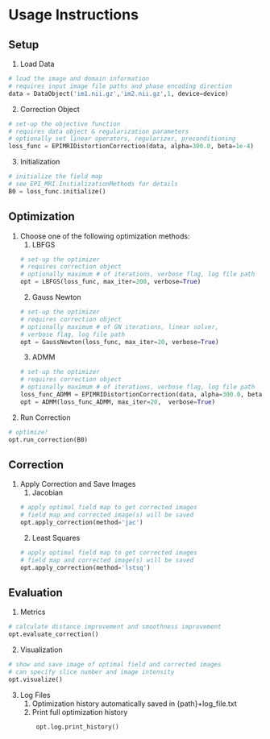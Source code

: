 # Usage Instructions

## Setup
1. Load Data
```python
# load the image and domain information
# requires input image file paths and phase encoding direction
data = DataObject('im1.nii.gz','im2.nii.gz',1, device=device)
```
2. Correction Object
```python
# set-up the objective function
# requires data object & regularization parameters
# optionally set linear operators, regularizer, preconditioning
loss_func = EPIMRIDistortionCorrection(data, alpha=300.0, beta=1e-4)
```
3. Initialization
```python
# initialize the field map
# see EPI_MRI.InitializationMethods for details
B0 = loss_func.initialize()
```

## Optimization
1. Choose one of the following optimization methods:
   1. LBFGS
    ```python
    # set-up the optimizer
    # requires correction object
    # optionally maximum # of iterations, verbose flag, log file path
    opt = LBFGS(loss_func, max_iter=200, verbose=True)
    ```
   2. Gauss Newton
    ```python
    # set-up the optimizer
    # requires correction object
    # optionally maximum # of GN iterations, linear solver,
    # verbose flag, log file path
    opt = GaussNewton(loss_func, max_iter=20, verbose=True)
    ```
   3. ADMM
    ```python
    # set-up the optimizer
    # requires correction object
    # optionally maximum # of iterations, verbose flag, log file path
   loss_func_ADMM = EPIMRIDistortionCorrection(data, alpha=300.0, beta=1e-4, regularizer=myLaplacian1D, rho=1e3) 
   opt = ADMM(loss_func_ADMM, max_iter=20,  verbose=True)
    ```
2. Run Correction
```python
# optimize!
opt.run_correction(B0)
```

## Correction
1. Apply Correction and Save Images
   1. Jacobian
    ```python
    # apply optimal field map to get corrected images
    # field map and corrected image(s) will be saved
    opt.apply_correction(method='jac')
    ```
   2. Least Squares
    ```python
    # apply optimal field map to get corrected images
    # field map and corrected image(s) will be saved
    opt.apply_correction(method='lstsq')
    ```

## Evaluation
1. Metrics
```python
# calculate distance improvement and smoothness improvement
opt.evaluate_correction()
```
2. Visualization
```python
# show and save image of optimal field and corrected images
# can specify slice number and image intensity
opt.visualize()
```
3. Log Files
    1. Optimization history automatically saved in {path}+log_file.txt
    2. Print full optimization history
        ```python
         opt.log.print_history()
         ```